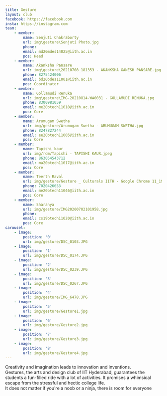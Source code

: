 ```yaml
---
title: Gesture
layout: club
facebook: https://facebook.com
insta: https://instagram.com
team:
    - member:
        name: Senjuti Chakraborty
        url: img\gesture\Senjuti Photo.jpg
        phone: 
        email: md20mdes14025@iith.ac.in
        pos: Head
    - member:
        name: Akanksha Pansare
        url: img\gesture\20210708_181353 - AKANKSHA GANESH PANSARE.jpg
        phone: 8275424006
        email: bd20bdes11001@iith.ac.in
        pos: Coordinator
    - member:
        name: Gollamudi Renuka
        url: img\gesture\IMG-20210814-WA0031 - GOLLAMUDI RENUKA.jpg
        phone: 8300981059
        email: me20btech11018@iith.ac.in
        pos: Core
    - member:
        name: Arumugam Swetha
        url: img/gesture/Arumugam Swetha - ARUMUGAM SWETHA.jpg
        phone: 8247827244
        email: ee20btech11005@iith.ac.in
        pos: Core
    - member:
        name: Tapishi kaur
        url: img/rdm/Tapishi - TAPISHI KAUR.jpeg
        phone: 863054543712
        email: ma20btech11017@iith.ac.in
        pos: Core
    - member:
        name: Teerth Raval
        url: img/gesture/Gesture _ Culturals IITH - Google Chrome 11_19_2021 4_02_10 PM.png
        phone: 7020426653
        email: me20btech11046@iith.ac.in
        pos: Core
    - member:
        name: Sharanya
        url: img/gesture/IMG20200702101958.jpg
        phone: 
        email: cs19btech11020@iith.ac.in
        pos: Core
carousel:
    - image:
        position: '0'
        url: img/gesture/DSC_0103.JPG
    - image: 
        position: '1'
        url: img/gesture/DSC_0174.JPG
    - image:
        position: '2'
        url: img/gesture/DSC_0239.JPG
    - image: 
        position: '3'
        url: img/gesture/DSC_0267.JPG
    - image: 
        position: '4'
        url: img/gesture/IMG_6478.JPG
    - image: 
        position: '5'
        url: img/gesture/Gesture1.jpg
    - image: 
        position: '6'
        url: img/gesture/Gesture2.jpg
    - image: 
        position: '7'
        url: img/gesture/Gesture3.jpg
    - image: 
        position: '8'
        url: img/gesture/Gesture4.jpg
---
```


Creativity and imagination leads to innovation and inventions.
<br>
Gestures, the arts and design club of IIT Hyderabad, guarantees the students a fun-filled ride with a lot
of activities. It promises a whimsical escape from the stressful and hectic college life.
<br>
It does not matter if you're a noob or a ninja, there is room for everyone
